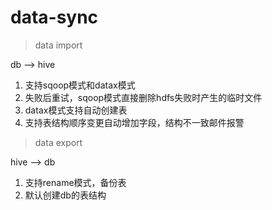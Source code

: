 # data-sync

> data import

db --> hive

1. 支持sqoop模式和datax模式
2. 失败后重试，sqoop模式直接删除hdfs失败时产生的临时文件
3. datax模式支持自动创建表
4. 支持表结构顺序变更自动增加字段，结构不一致邮件报警

> data export

hive --> db

1. 支持rename模式，备份表
2. 默认创建db的表结构
